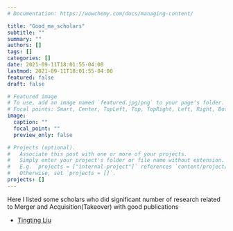 ```yaml
---
# Documentation: https://wowchemy.com/docs/managing-content/

title: "Good_ma_scholars"
subtitle: ""
summary: ""
authors: []
tags: []
categories: []
date: 2021-09-11T18:01:55-04:00
lastmod: 2021-09-11T18:01:55-04:00
featured: false
draft: false

# Featured image
# To use, add an image named `featured.jpg/png` to your page's folder.
# Focal points: Smart, Center, TopLeft, Top, TopRight, Left, Right, BottomLeft, Bottom, BottomRight.
image:
  caption: ""
  focal_point: ""
  preview_only: false

# Projects (optional).
#   Associate this post with one or more of your projects.
#   Simply enter your project's folder or file name without extension.
#   E.g. `projects = ["internal-project"]` references `content/project/deep-learning/index.md`.
#   Otherwise, set `projects = []`.
projects: []
---
```


Here I listed some scholars who did significant number of research related to Merger and Acquisition(Takeover) with good publications

- [Tingting Liu](https://www.ivybusiness.iastate.edu/directory/ttliu/)
